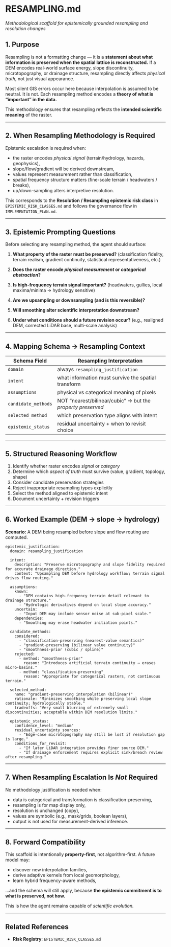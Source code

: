 # RESAMPLING.md

*Methodological scaffold for epistemically grounded resampling and resolution changes*

## 1. Purpose

Resampling is not a formatting change — it is a **statement about what information is preserved when the spatial lattice is reconstructed.**
If a DEM encodes real-world surface energy, slope discontinuity, microtopography, or drainage structure, resampling directly affects *physical truth*, not just visual appearance.

Most silent GIS errors occur here because interpolation is assumed to be neutral.
It is not.
Each resampling method encodes a **theory of what is “important” in the data.**

This methodology ensures that resampling reflects the **intended scientific meaning** of the raster.

---

## 2. When Resampling Methodology is Required

Epistemic escalation is required when:

* the raster encodes *physical signal* (terrain/hydrology, hazards, geophysics),
* slope/flow/gradient will be derived downstream,
* values represent measurement rather than classification,
* spatial frequency structure matters (fine-scale terrain / headwaters / breaks),
* up/down-sampling alters interpretive resolution.

This corresponds to the **Resolution / Resampling epistemic risk class** in `EPISTEMIC_RISK_CLASSES.md` and follows the governance flow in `IMPLEMENTATION_PLAN.md`.

---

## 3. Epistemic Prompting Questions

Before selecting any resampling method, the agent should surface:

1. **What property of the raster must be preserved?**
   (classification fidelity, terrain realism, gradient continuity, statistical representativeness, etc.)

2. **Does the raster encode *physical measurement* or *categorical abstraction*?**

3. **Is high-frequency terrain signal important?**
   (headwaters, gullies, local maxima/minima → hydrology sensitive)

4. **Are we upsampling or downsampling (and is this reversible)?**

5. **Will smoothing alter scientific interpretation downstream?**

6. **Under what conditions should a future revision occur?**
   (e.g., realigned DEM, corrected LiDAR base, multi-scale analysis)

---

## 4. Mapping Schema → Resampling Context

| Schema Field        | Resampling Interpretation                                   |
|---------------------|-------------------------------------------------------------|
| `domain`            | always `resampling_justification`                           |
| `intent`            | what information must survive the spatial transform         |
| `assumptions`       | physical vs categorical meaning of pixels                   |
| `candidate_methods` | NOT “nearest/bilinear/cubic” → but the *property preserved* |
| `selected_method`   | which preservation type aligns with intent                  |
| `epistemic_status`  | residual uncertainty + when to revisit choice               |

---

## 5. Structured Reasoning Workflow

1. Identify whether raster encodes *signal* or *category*
2. Determine which *aspect of truth* must survive (value, gradient, topology, shape)
3. Consider candidate preservation strategies
4. Reject inappropriate resampling types explicitly
5. Select the method aligned to epistemic intent
6. Document uncertainty + revision triggers

---

## 6. Worked Example (DEM → slope → hydrology)

**Scenario:**
A DEM being resampled before slope and flow routing are computed.

```
epistemic_justification:
  domain: resampling_justification

  intent:
    description: "Preserve microtopography and slope fidelity required for accurate drainage direction."
    context: "Upsampling DEM before hydrology workflow; terrain signal drives flow routing."

  assumptions:
    known:
      - "DEM contains high-frequency terrain detail relevant to drainage structure."
      - "Hydrologic derivatives depend on local slope accuracy."
    uncertain:
      - "Input DEM may include sensor noise at sub-pixel scale."
    dependencies:
      - "Smoothing may erase headwater initiation points."

  candidate_methods:
    considered:
      - "classification-preserving (nearest-value semantics)"
      - "gradient-preserving (bilinear value continuity)"
      - "smoothness-prior (cubic / spline)"
    rejected:
      - method: "smoothness-prior"
        reason: "Introduces artificial terrain continuity → erases micro-basins."
      - method: "classification-preserving"
        reason: "Appropriate for categorical rasters, not continuous terrain."

  selected_method:
    name: "gradient-preserving interpolation (bilinear)"
    rationale: "Minimizes smoothing while preserving local slope continuity; hydrologically stable."
    tradeoffs: "Very small blurring of extremely small discontinuities; acceptable within DEM resolution limits."

  epistemic_status:
    confidence_level: "medium"
    residual_uncertainty_sources:
      - "Edge-case microtopography may still be lost if resolution gap is large."
    conditions_for_revisit:
      - "If later LiDAR integration provides finer source DEM."
      - "If drainage enforcement requires explicit sink/breach review after resampling."
```

---

## 7. When Resampling Escalation Is *Not* Required

No methodology justification is needed when:

* data is categorical and transformation is classification-preserving,
* resampling is for map display only,
* resolution is unchanged (copy),
* values are symbolic (e.g., mask/grids, boolean layers),
* output is not used for measurement-derived inference.

---

## 8. Forward Compatibility

This scaffold is intentionally **property-first**, not algorithm-first.
A future model may:

* discover new interpolation families,
* derive adaptive kernels from local geomorphology,
* learn hybrid frequency-aware methods,

…and the schema will still apply, because **the epistemic commitment is to what is preserved, not how.**

This is how the agent remains capable of *scientific evolution.*

---

## Related References

- **Risk Registry**: `EPISTEMIC_RISK_CLASSES.md`

